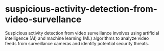 # suspicious-activity-detection-from-video-survellance
Suspicious activity detection from video surveillance involves using artificial intelligence (AI) and machine learning (ML) algorithms to analyze video feeds from surveillance cameras and identify potential security threats.
